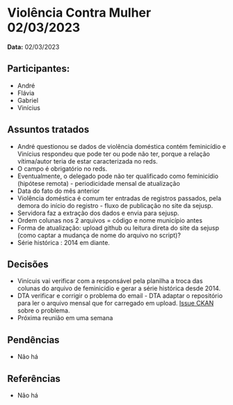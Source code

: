 # Violência Contra Mulher 02/03/2023

**Data:** 02/03/2023

## Participantes:
      
- André
- Flávia
- Gabriel 
- Vinícius

## Assuntos tratados

- André questionou se dados de violência doméstica contém feminicídio e Vinícius respondeu que pode ter ou pode não ter, porque a relação vítima/autor teria de estar caracterizada no reds.
- O campo é obrigatório no reds.
- Eventualmente, o delegado pode não ter qualificado como feminicídio (hipótese remota) - periodicidade mensal de atualização
- Data do fato do mês anterior
- Violência doméstica é comum ter entradas de registros passados, pela demora do início do registro - fluxo de publicação no site da sejusp.
- Servidora faz a extração dos dados e envia para sejusp.
- Ordem colunas nos 2 arquivos = código e nome município antes 
- Forma de atualização: upload github ou leitura direta do site da sejusp (como captar a mudança de nome do arquivo no script)?
- Série histórica : 2014 em diante.

## Decisões

- Vinícuis vai verificar com a responsável pela planilha a troca das colunas do arquivo de feminicídio e gerar a série histórica desde 2014.
- DTA verificar e corrigir o problema do email - DTA adaptar o repositório para ler o arquivo mensal que for carregado em upload. [Issue CKAN](https://github.com/ckan/ckan/issues/6893) sobre o problema.
- Próxima reunião em uma semana

## Pendências

- Não há

## Referências

- Não há


